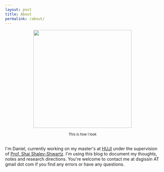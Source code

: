 ```yaml
---
layout: post 
title: About
permalink: /about/
---
```


<figure>
  <center>
  <img
  src="{{ "/assets/images/about/pic.png" | relative_url }}"
  width="320"
  height="320"
  class="center">	
  </center>
</figure>
<div style="font-size:80%; text-align:center;">
This is how I look  
</div>  

<br/>

I'm Daniel, currently working on my master's at [HUJI][huji] under the supervision of [Prof. Shai Shalev-Shwartz][shai]. I'm using this blog to document my thoughts, notes and research directions. You're welcome to contact me at dsgissin AT gmail dot com if you find any errors or have any questions.

[shai]: https://www.cs.huji.ac.il/~shais/
[huji]: http://new.huji.ac.il/en